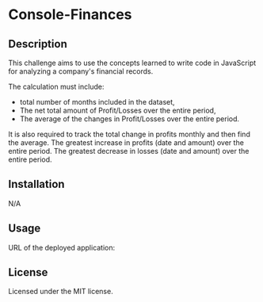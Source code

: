# Console-Finances

## Description
 
 This challenge aims to use the concepts learned to write code in JavaScript for analyzing a company's financial records.


The calculation must include:
- total number of months included in the dataset,
- The net total amount of Profit/Losses over the entire period,
- The average of the changes in Profit/Losses over the entire period.

It is also required to track the total change in profits monthly and then find the average.
The greatest increase in profits (date and amount) over the entire period.
The greatest decrease in losses (date and amount) over the entire period.

## Installation

N/A

## Usage

URL of the deployed application: 


## License

Licensed under the MIT license.